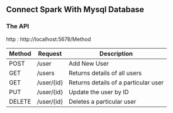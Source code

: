 

## Connect Spark With Mysql Database
### The API
http : http://localhost:5678/Method

| Method | Request  | Description |
| ------ | ---------- | -------- |
| POST | /user | Add New User |
| GET | /users |Returns details of all users  |
| GET | /user/{id} |Returns details of a particular user |
| PUT|/user/{id} |Update the user by ID 
| DELETE | /user/{id} | Deletes a particular user |

